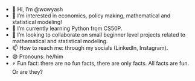 - 👋 Hi, I’m @wowyash
- 👀 I’m interested in economics, policy making, mathematical and statistical modeling!  
- 🌱 I’m currently learning Python from CS50P.
- 💞️ I’m looking to collaborate on small beginner level projects related to mathematical and statistical modeling.
- 📫 How to reach me: through my socials (LinkedIn, Instagram).
- 😄 Pronouns: he/him
- ⚡ Fun fact: there are no fun facts, there are only facts. All facts are fun. Or are they?

<!---
wowyash/wowyash is a ✨ special ✨ repository because its `README.md` (this file) appears on your GitHub profile.
You can click the Preview link to take a look at your changes.
--->
